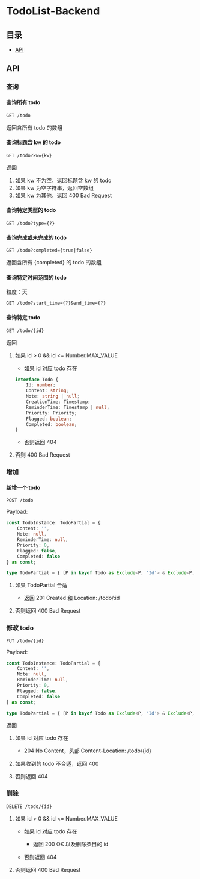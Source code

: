 # TodoList-Backend

## 目录

- [API](#API)

## API

### 查询

#### 查询所有 todo

``` GET /todo ```

返回含所有 todo 的数组

#### 查询标题含 kw 的 todo

``` GET /todo?kw={kw} ```

返回

1. 如果 kw 不为空，返回标题含 kw 的 todo
2. 如果 kw 为空字符串，返回空数组
3. 如果 kw 为其他，返回 400 Bad Request

#### 查询特定类型的 todo

``` GET /todo?type={?} ```

#### 查询完成或未完成的 todo

``` GET /todo?completed={true|false} ```

返回含所有 {completed} 的 todo 的数组

#### 查询特定时间范围的 todo

粒度：天

``` GET /todo?start_time={?}&end_time={?} ```

#### 查询特定 todo

``` GET /todo/{id} ```

返回

1. 如果 id > 0 && id <= Number.MAX_VALUE

    - 如果 id 对应 todo 存在

    ```typescript
    interface Todo {
        Id: number;
        Content: string;
        Note: string | null;
        CreationTime: Timestamp;
        ReminderTime: Timestamp | null;
        Priority: Priority;
        Flagged: boolean;
        Completed: boolean;
    }
    ```

    - 否则返回 404

2. 否则 400 Bad Request

### 增加

#### 新增一个 todo

``` POST /todo ```

Payload:

```typescript
const TodoInstance: TodoPartial = {
    Content: '',
    Note: null,
    ReminderTime: null,
    Priority: 0,
    Flagged: false,
    Completed: false
} as const;

type TodoPartial = { [P in keyof Todo as Exclude<P, 'Id'> & Exclude<P, 'CreationTime'>]?: Todo[P] }
```

1. 如果 TodoPartial 合适

    - 返回 201 Created 和 Location: /todo/:id

2. 否则返回 400 Bad Request

### 修改 todo

``` PUT /todo/{id} ```

Payload:

```typescript
const TodoInstance: TodoPartial = {
    Content: '',
    Note: null,
    ReminderTime: null,
    Priority: 0,
    Flagged: false,
    Completed: false
} as const;

type TodoPartial = { [P in keyof Todo as Exclude<P, 'Id'> & Exclude<P, 'CreationTime'>]?: Todo[P] }
```

返回

1. 如果 id 对应 todo 存在

    - 204 No Content，头部 Content-Location: /todo/{id}

2. 如果收到的 todo 不合适，返回 400

3. 否则返回 404

### 删除

``` DELETE /todo/{id} ```

1. 如果 id > 0 && id <= Number.MAX_VALUE

    - 如果 id 对应 todo 存在

        - 返回 200 OK 以及删除条目的 id

    - 否则返回 404

2. 否则返回 400 Bad Request
